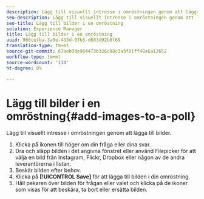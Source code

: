 ```yaml
---
description: Lägg till visuellt intresse i omröstningen genom att lägga till bilder.
seo-description: Lägg till visuellt intresse i omröstningen genom att lägga till bilder.
seo-title: Lägg till bilder i en omröstning
solution: Experience Manager
title: Lägg till bilder i en omröstning
uuid: 966cefba-3a0e-433d-97b3-d683d92b8f69
translation-type: tm+mt
source-git-commit: 67aeb3de964473b326c88c3a3f81ff48a6a12652
workflow-type: tm+mt
source-wordcount: '114'
ht-degree: 0%

---
```



# Lägg till bilder i en omröstning{#add-images-to-a-poll}

Lägg till visuellt intresse i omröstningen genom att lägga till bilder.

1. Klicka på ikonen till höger om din fråga eller dina svar.
1. Dra och släpp bilden i det angivna fönstret eller använd Filepicker för att välja en bild från Instagram, Flickr, Dropbox eller någon av de andra leverantörerna i listan.
1. Beskär bilden efter behov.
1. Klicka på **[!UICONTROL Save]** för att lägga till bilden i din omröstning.
1. Håll pekaren över bilden för frågan eller valet och klicka på de ikoner som visas för att beskära, ta bort eller ersätta bilden.
